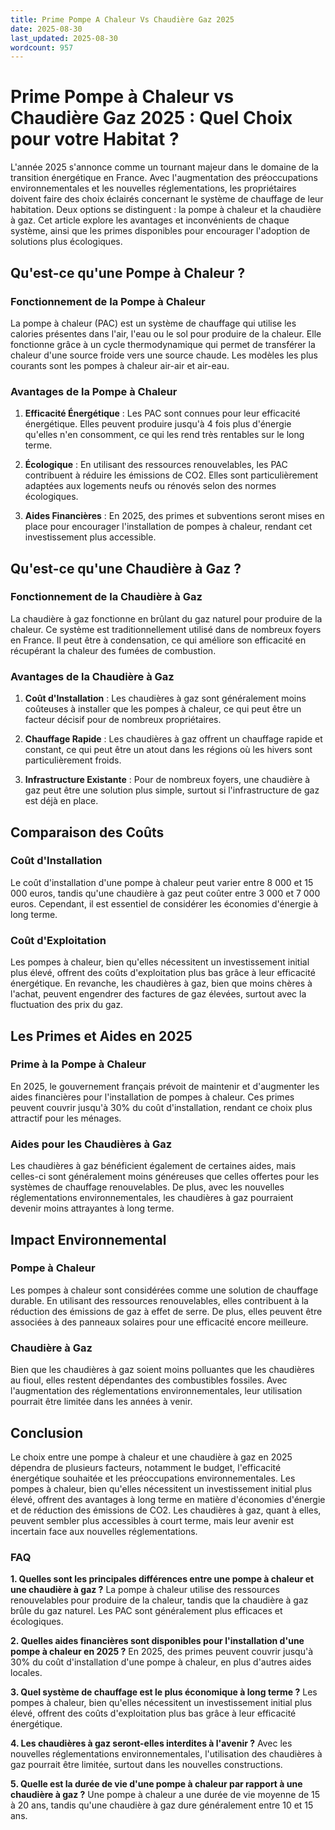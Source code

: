 ```yaml
---
title: Prime Pompe A Chaleur Vs Chaudière Gaz 2025
date: 2025-08-30
last_updated: 2025-08-30
wordcount: 957
---
```


# Prime Pompe à Chaleur vs Chaudière Gaz 2025 : Quel Choix pour votre Habitat ?

L'année 2025 s'annonce comme un tournant majeur dans le domaine de la transition énergétique en France. Avec l'augmentation des préoccupations environnementales et les nouvelles réglementations, les propriétaires doivent faire des choix éclairés concernant le système de chauffage de leur habitation. Deux options se distinguent : la pompe à chaleur et la chaudière à gaz. Cet article explore les avantages et inconvénients de chaque système, ainsi que les primes disponibles pour encourager l'adoption de solutions plus écologiques.

## Qu'est-ce qu'une Pompe à Chaleur ?

### Fonctionnement de la Pompe à Chaleur

La pompe à chaleur (PAC) est un système de chauffage qui utilise les calories présentes dans l'air, l'eau ou le sol pour produire de la chaleur. Elle fonctionne grâce à un cycle thermodynamique qui permet de transférer la chaleur d'une source froide vers une source chaude. Les modèles les plus courants sont les pompes à chaleur air-air et air-eau.

### Avantages de la Pompe à Chaleur

1. **Efficacité Énergétique** : Les PAC sont connues pour leur efficacité énergétique. Elles peuvent produire jusqu'à 4 fois plus d'énergie qu'elles n'en consomment, ce qui les rend très rentables sur le long terme.
   
2. **Écologique** : En utilisant des ressources renouvelables, les PAC contribuent à réduire les émissions de CO2. Elles sont particulièrement adaptées aux logements neufs ou rénovés selon des normes écologiques.

3. **Aides Financières** : En 2025, des primes et subventions seront mises en place pour encourager l'installation de pompes à chaleur, rendant cet investissement plus accessible.

## Qu'est-ce qu'une Chaudière à Gaz ?

### Fonctionnement de la Chaudière à Gaz

La chaudière à gaz fonctionne en brûlant du gaz naturel pour produire de la chaleur. Ce système est traditionnellement utilisé dans de nombreux foyers en France. Il peut être à condensation, ce qui améliore son efficacité en récupérant la chaleur des fumées de combustion.

### Avantages de la Chaudière à Gaz

1. **Coût d'Installation** : Les chaudières à gaz sont généralement moins coûteuses à installer que les pompes à chaleur, ce qui peut être un facteur décisif pour de nombreux propriétaires.

2. **Chauffage Rapide** : Les chaudières à gaz offrent un chauffage rapide et constant, ce qui peut être un atout dans les régions où les hivers sont particulièrement froids.

3. **Infrastructure Existante** : Pour de nombreux foyers, une chaudière à gaz peut être une solution plus simple, surtout si l'infrastructure de gaz est déjà en place.

## Comparaison des Coûts

### Coût d'Installation

Le coût d'installation d'une pompe à chaleur peut varier entre 8 000 et 15 000 euros, tandis qu'une chaudière à gaz peut coûter entre 3 000 et 7 000 euros. Cependant, il est essentiel de considérer les économies d'énergie à long terme.

### Coût d'Exploitation

Les pompes à chaleur, bien qu'elles nécessitent un investissement initial plus élevé, offrent des coûts d'exploitation plus bas grâce à leur efficacité énergétique. En revanche, les chaudières à gaz, bien que moins chères à l'achat, peuvent engendrer des factures de gaz élevées, surtout avec la fluctuation des prix du gaz.

## Les Primes et Aides en 2025

### Prime à la Pompe à Chaleur

En 2025, le gouvernement français prévoit de maintenir et d'augmenter les aides financières pour l'installation de pompes à chaleur. Ces primes peuvent couvrir jusqu'à 30% du coût d'installation, rendant ce choix plus attractif pour les ménages.

### Aides pour les Chaudières à Gaz

Les chaudières à gaz bénéficient également de certaines aides, mais celles-ci sont généralement moins généreuses que celles offertes pour les systèmes de chauffage renouvelables. De plus, avec les nouvelles réglementations environnementales, les chaudières à gaz pourraient devenir moins attrayantes à long terme.

## Impact Environnemental

### Pompe à Chaleur

Les pompes à chaleur sont considérées comme une solution de chauffage durable. En utilisant des ressources renouvelables, elles contribuent à la réduction des émissions de gaz à effet de serre. De plus, elles peuvent être associées à des panneaux solaires pour une efficacité encore meilleure.

### Chaudière à Gaz

Bien que les chaudières à gaz soient moins polluantes que les chaudières au fioul, elles restent dépendantes des combustibles fossiles. Avec l'augmentation des réglementations environnementales, leur utilisation pourrait être limitée dans les années à venir.

## Conclusion

Le choix entre une pompe à chaleur et une chaudière à gaz en 2025 dépendra de plusieurs facteurs, notamment le budget, l'efficacité énergétique souhaitée et les préoccupations environnementales. Les pompes à chaleur, bien qu'elles nécessitent un investissement initial plus élevé, offrent des avantages à long terme en matière d'économies d'énergie et de réduction des émissions de CO2. Les chaudières à gaz, quant à elles, peuvent sembler plus accessibles à court terme, mais leur avenir est incertain face aux nouvelles réglementations.

### FAQ

**1. Quelles sont les principales différences entre une pompe à chaleur et une chaudière à gaz ?**
La pompe à chaleur utilise des ressources renouvelables pour produire de la chaleur, tandis que la chaudière à gaz brûle du gaz naturel. Les PAC sont généralement plus efficaces et écologiques.

**2. Quelles aides financières sont disponibles pour l'installation d'une pompe à chaleur en 2025 ?**
En 2025, des primes peuvent couvrir jusqu'à 30% du coût d'installation d'une pompe à chaleur, en plus d'autres aides locales.

**3. Quel système de chauffage est le plus économique à long terme ?**
Les pompes à chaleur, bien qu'elles nécessitent un investissement initial plus élevé, offrent des coûts d'exploitation plus bas grâce à leur efficacité énergétique.

**4. Les chaudières à gaz seront-elles interdites à l'avenir ?**
Avec les nouvelles réglementations environnementales, l'utilisation des chaudières à gaz pourrait être limitée, surtout dans les nouvelles constructions.

**5. Quelle est la durée de vie d'une pompe à chaleur par rapport à une chaudière à gaz ?**
Une pompe à chaleur a une durée de vie moyenne de 15 à 20 ans, tandis qu'une chaudière à gaz dure généralement entre 10 et 15 ans.